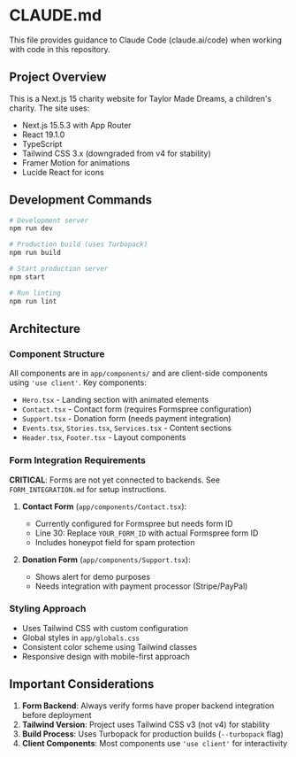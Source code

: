 # CLAUDE.md

This file provides guidance to Claude Code (claude.ai/code) when working with code in this repository.

## Project Overview

This is a Next.js 15 charity website for Taylor Made Dreams, a children's charity. The site uses:
- Next.js 15.5.3 with App Router
- React 19.1.0
- TypeScript
- Tailwind CSS 3.x (downgraded from v4 for stability)
- Framer Motion for animations
- Lucide React for icons

## Development Commands

```bash
# Development server
npm run dev

# Production build (uses Turbopack)
npm run build

# Start production server
npm start

# Run linting
npm run lint
```

## Architecture

### Component Structure
All components are in `app/components/` and are client-side components using `'use client'`. Key components:
- `Hero.tsx` - Landing section with animated elements
- `Contact.tsx` - Contact form (requires Formspree configuration)
- `Support.tsx` - Donation form (needs payment integration)
- `Events.tsx`, `Stories.tsx`, `Services.tsx` - Content sections
- `Header.tsx`, `Footer.tsx` - Layout components

### Form Integration Requirements

**CRITICAL**: Forms are not yet connected to backends. See `FORM_INTEGRATION.md` for setup instructions.

1. **Contact Form** (`app/components/Contact.tsx`):
   - Currently configured for Formspree but needs form ID
   - Line 30: Replace `YOUR_FORM_ID` with actual Formspree form ID
   - Includes honeypot field for spam protection

2. **Donation Form** (`app/components/Support.tsx`):
   - Shows alert for demo purposes
   - Needs integration with payment processor (Stripe/PayPal)

### Styling Approach
- Uses Tailwind CSS with custom configuration
- Global styles in `app/globals.css`
- Consistent color scheme using Tailwind classes
- Responsive design with mobile-first approach

## Important Considerations

1. **Form Backend**: Always verify forms have proper backend integration before deployment
2. **Tailwind Version**: Project uses Tailwind CSS v3 (not v4) for stability
3. **Build Process**: Uses Turbopack for production builds (`--turbopack` flag)
4. **Client Components**: Most components use `'use client'` for interactivity